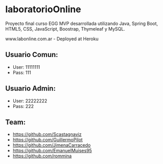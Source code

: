 # laboratorioOnline
<p>Proyecto final curso EGG
MVP desarrollada utilizando Java, Spring Boot, HTML5, CSS, JavaScript, Boostrap, Thymeleaf y MySQL.</p>
www.labonline.com.ar - Deployed at Heroku

## Usuario Comun:
- User: 11111111
- Pass: 111


## Usuario Admin:
- User: 22222222
- Pass: 222


## Team:
- https://github.com/Scastagnaviz
- https://github.com/GuillermoPilot
- https://github.com/JimenaCarracedo
- https://github.com/EmanuelMuises95
- https://github.com/rommina
